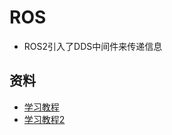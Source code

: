 # ROS
* ROS2引入了DDS中间件来传递信息

## 资料
* [学习教程](https://fishros.com/d2lros2foxy/#/)
* [学习教程2](https://www.guyuehome.com/10226)
